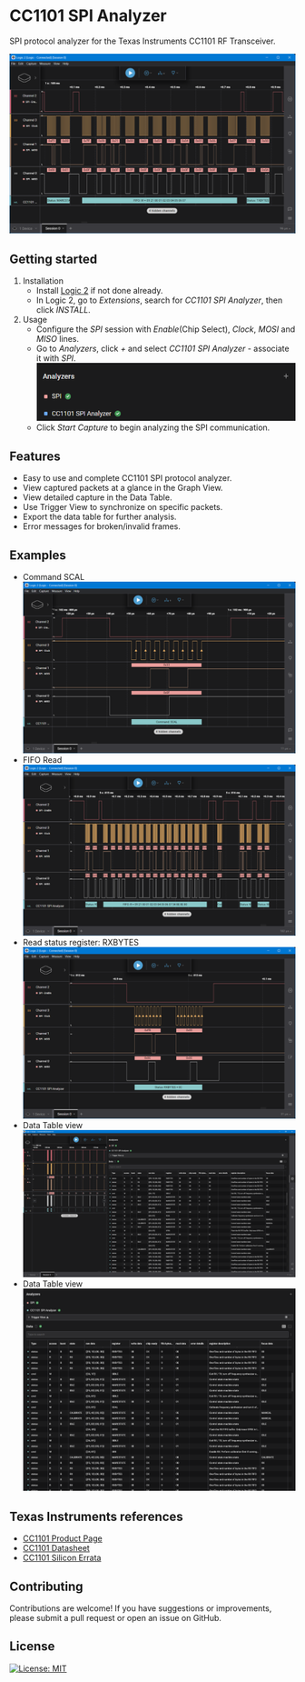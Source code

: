 # CC1101 SPI Analyzer

SPI protocol analyzer for the Texas Instruments CC1101 RF Transceiver.

![](images/fifo-write.png)

## Getting started

1. Installation
    - Install [Logic 2](https://www.saleae.com/pages/downloads) if not done already.
    - In Logic 2, go to *Extensions*, search for *CC1101 SPI Analyzer*, then click *INSTALL*.
2. Usage
    - Configure the *SPI* session with *Enable*(Chip Select), *Clock*, *MOSI* and *MISO* lines.
    - Go to *Analyzers*, click *+* and select *CC1101 SPI Analyzer* - associate it with *SPI*.
    ![](images/analyzers.png)
    - Click *Start Capture* to begin analyzing the SPI communication.

## Features

- Easy to use and complete CC1101 SPI protocol analyzer.
- View captured packets at a glance in the Graph View.
- View detailed capture in the Data Table.
- Use Trigger View to synchronize on specific packets.
- Export the data table for further analysis.
- Error messages for broken/invalid frames.

## Examples

- Command SCAL
    ![](images/cmd-scal.png)
- FIFO Read
    ![](images/fifo-read.png)
- Read status register: RXBYTES
    ![](images/status-rxbytes.png)
- Data Table view
    ![](images/table-view.png)
- Data Table view
    ![](images/table-view-full.png)

## Texas Instruments references
- [CC1101 Product Page](https://www.ti.com/product/CC1101)
- [CC1101 Datasheet](https://www.ti.com/lit/ds/symlink/cc1101.pdf)
- [CC1101 Silicon Errata](https://www.ti.com/lit/er/swrz020e/swrz020e.pdf)

## Contributing
Contributions are welcome! If you have suggestions or improvements, please submit a pull request or open an issue on GitHub.

## License
[![License: MIT](https://img.shields.io/badge/License-MIT-yellow.svg)](https://opensource.org/licenses/MIT)
